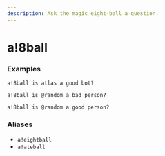 ```yaml
---
description: Ask the magic eight-ball a question.
---
```


# a!8ball

### Examples

```text
a!8ball is atlas a good bot?
```

```text
a!8ball is @random a bad person?
```

```text
a!8ball is @random a good person?
```

### Aliases

* `a!eightball`
* `a!ateball`

